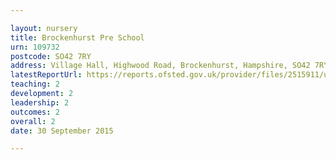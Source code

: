 ```yaml
---

layout: nursery
title: Brockenhurst Pre School
urn: 109732
postcode: SO42 7RY
address: Village Hall, Highwood Road, Brockenhurst, Hampshire, SO42 7RY
latestReportUrl: https://reports.ofsted.gov.uk/provider/files/2515911/urn/109732.pdf
teaching: 2
development: 2
leadership: 2
outcomes: 2
overall: 2
date: 30 September 2015

---
```

